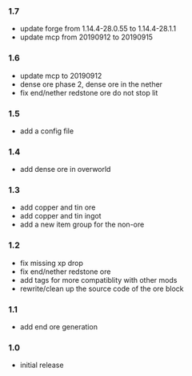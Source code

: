 ### 1.7
+ update forge from 1.14.4-28.0.55 to 1.14.4-28.1.1
+ update mcp from 20190912 to 20190915
### 1.6
+ update mcp to 20190912
+ dense ore phase 2, dense ore in the nether
+ fix end/nether redstone ore do not stop lit
### 1.5
+ add a config file
### 1.4
+ add dense ore in overworld
### 1.3
+ add copper and tin ore
+ add copper and tin ingot
+ add a new item group for the non-ore
### 1.2
+ fix missing xp drop
+ fix end/nether redstone ore
+ add tags for more compatiblity with other mods
+ rewrite/clean up the source code of the ore block
### 1.1
+ add end ore generation
### 1.0
+ initial release
